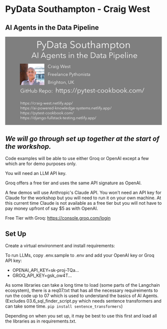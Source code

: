 # PyData Southampton - Craig West

## AI Agents in the Data Pipeline

<img src="./craig-west-pydata-southampton.png" width=700px>

## *We will go through set up together at the start of the workshop.*

Code examples will be able to use either Groq or OpenAI except a few which are for demo purposes only.

You will need an LLM API key.

Groq offers a free tier and uses the same API signature as OpenAI.

A few demos will use Anthropic's Claude API. You won't need an API key for Claude for the workshop but you will need to run it on your own machine. At this current time Claude is not available as a free tier but you will not have to pay money upfront of say $5 as with OpenAI.

Free Tier with Groq: https://console.groq.com/login

## Set Up

Create a virtual environment and install requirements:

To run LLMs, copy .env.sample to .env and add your OpenAI key or Groq API key:

- OPENAI_API_KEY=sk-proj-TQa...
- GROQ_API_KEY=gsk_ow4T...

As some libraries can take a long time to load (some parts of the Langchain ecosystem), there is a req07.txt that has all the necessary requireiments to run the code up to 07 which is used to understand the basics of AI Agents. (Excludes 03.6_sql_finder_script.py which needs sentence transformers and can take some time. `pip install sentence_transformers`)

Depending on when you set up, it may be best to use this first and load all the libraries as in requirements.txt. 
